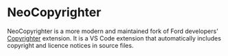 <!-- <p align=center>
    <img src="assets/BadgeDark.svg#gh-light-mode-only" height=90px>
    <img src="assets/BadgeLight.svg#gh-dark-mode-only" height=90px>
</p> -->

# NeoCopyrighter

NeoCopyrighter is a more modern and maintained fork of Ford developers' [Copyrighter](https://github.com/max-wilkinson/copyrighter/) extension. It is
a VS Code extension that automatically includes copyright and licence notices in source files.
